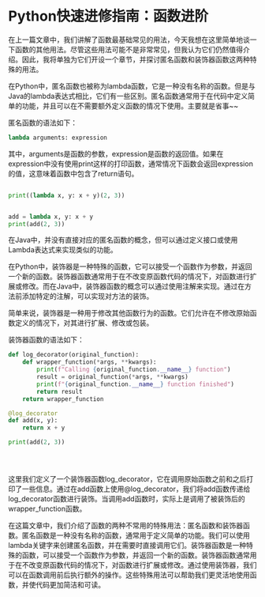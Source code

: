# Python快速进修指南：函数进阶 
在上一篇文章中，我们讲解了函数最基础常见的用法，今天我想在这里简单地谈一下函数的其他用法。尽管这些用法可能不是非常常见，但我认为它们仍然值得介绍。因此，我将单独为它们开设一个章节，并探讨匿名函数和装饰器函数这两种特殊的用法。

在Python中，匿名函数也被称为lambda函数，它是一种没有名称的函数。但是与Java的lambda表达式相比，它们有一些区别。匿名函数通常用于在代码中定义简单的功能，并且可以在不需要额外定义函数的情况下使用。主要就是省事~~

匿名函数的语法如下：

```python
lambda arguments: expression

```

其中，arguments是函数的参数，expression是函数的返回值。如果在expression中没有使用print这样的打印函数，通常情况下函数会返回expression的值，这意味着函数中包含了return语句。

```python

print((lambda x, y: x + y)(2, 3))


add = lambda x, y: x + y
print(add(2, 3))

```

在Java中，并没有直接对应的匿名函数的概念，但可以通过定义接口或使用Lambda表达式来实现类似的功能。

在Python中，装饰器是一种特殊的函数，它可以接受一个函数作为参数，并返回一个新的函数。装饰器函数通常用于在不改变原函数代码的情况下，对函数进行扩展或修改。而在Java中，装饰器函数的概念可以通过使用注解来实现。通过在方法前添加特定的注解，可以实现对方法的装饰。

简单来说，装饰器是一种用于修改其他函数行为的函数。它们允许在不修改原始函数定义的情况下，对其进行扩展、修改或包装。

装饰器函数的语法如下：

```python
def log_decorator(original_function):
    def wrapper_function(*args, **kwargs):
        print(f"Calling {original_function.__name__} function")
        result = original_function(*args, **kwargs)
        print(f"{original_function.__name__} function finished")
        return result
    return wrapper_function

@log_decorator
def add(x, y):
    return x + y

print(add(2, 3))





```

这里我们定义了一个装饰器函数log\_decorator，它在调用原始函数之前和之后打印了一些信息。通过在add函数上使用@log\_decorator，我们将add函数传递给log\_decorator函数进行装饰。当调用add函数时，实际上是调用了被装饰后的wrapper\_function函数。

在这篇文章中，我们介绍了函数的两种不常用的特殊用法：匿名函数和装饰器函数。匿名函数是一种没有名称的函数，通常用于定义简单的功能。我们可以使用lambda关键字来创建匿名函数，并在需要时直接调用它们。装饰器函数是一种特殊的函数，可以接受一个函数作为参数，并返回一个新的函数。装饰器函数通常用于在不改变原函数代码的情况下，对函数进行扩展或修改。通过使用装饰器，我们可以在函数调用前后执行额外的操作。这些特殊用法可以帮助我们更灵活地使用函数，并使代码更加简洁和可读。